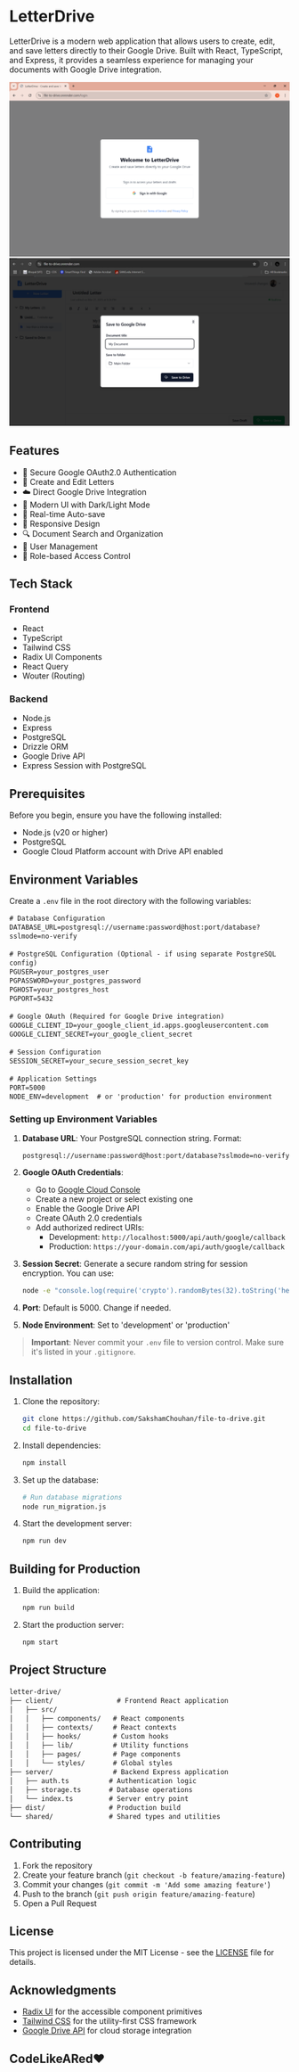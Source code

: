 # LetterDrive

LetterDrive is a modern web application that allows users to create, edit, and save letters directly to their Google Drive. Built with React, TypeScript, and Express, it provides a seamless experience for managing your documents with Google Drive integration.

![LetterDrive Screenshot](/images/LandingPage.png)
![LetterDrive Screenshot](/images/saveto.png)

## Features

- 🔐 Secure Google OAuth2.0 Authentication
- 📝 Create and Edit Letters
- ☁️ Direct Google Drive Integration
- 🎨 Modern UI with Dark/Light Mode
- 🔄 Real-time Auto-save
- 📱 Responsive Design
- 🔍 Document Search and Organization
- 👥 User Management
- 🎯 Role-based Access Control

## Tech Stack

### Frontend
- React
- TypeScript
- Tailwind CSS
- Radix UI Components
- React Query
- Wouter (Routing)

### Backend
- Node.js
- Express
- PostgreSQL
- Drizzle ORM
- Google Drive API
- Express Session with PostgreSQL

## Prerequisites

Before you begin, ensure you have the following installed:
- Node.js (v20 or higher)
- PostgreSQL
- Google Cloud Platform account with Drive API enabled

## Environment Variables

Create a `.env` file in the root directory with the following variables:

```env
# Database Configuration
DATABASE_URL=postgresql://username:password@host:port/database?sslmode=no-verify

# PostgreSQL Configuration (Optional - if using separate PostgreSQL config)
PGUSER=your_postgres_user
PGPASSWORD=your_postgres_password
PGHOST=your_postgres_host
PGPORT=5432

# Google OAuth (Required for Google Drive integration)
GOOGLE_CLIENT_ID=your_google_client_id.apps.googleusercontent.com
GOOGLE_CLIENT_SECRET=your_google_client_secret

# Session Configuration
SESSION_SECRET=your_secure_session_secret_key

# Application Settings
PORT=5000
NODE_ENV=development  # or 'production' for production environment
```

### Setting up Environment Variables

1. **Database URL**: Your PostgreSQL connection string. Format:
   ```
   postgresql://username:password@host:port/database?sslmode=no-verify
   ```

2. **Google OAuth Credentials**:
   - Go to [Google Cloud Console](https://console.cloud.google.com/)
   - Create a new project or select existing one
   - Enable the Google Drive API
   - Create OAuth 2.0 credentials
   - Add authorized redirect URIs:
     - Development: `http://localhost:5000/api/auth/google/callback`
     - Production: `https://your-domain.com/api/auth/google/callback`

3. **Session Secret**: Generate a secure random string for session encryption. You can use:
   ```bash
   node -e "console.log(require('crypto').randomBytes(32).toString('hex'))"
   ```

4. **Port**: Default is 5000. Change if needed.

5. **Node Environment**: Set to 'development' or 'production'

> **Important**: Never commit your `.env` file to version control. Make sure it's listed in your `.gitignore`.

## Installation

1. Clone the repository:
   ```bash
   git clone https://github.com/SakshamChouhan/file-to-drive.git
   cd file-to-drive
   ```

2. Install dependencies:
   ```bash
   npm install
   ```

3. Set up the database:
   ```bash
   # Run database migrations
   node run_migration.js
   ```

4. Start the development server:
   ```bash
   npm run dev
   ```

## Building for Production

1. Build the application:
   ```bash
   npm run build
   ```

2. Start the production server:
   ```bash
   npm start
   ```

## Project Structure

```
letter-drive/
├── client/                # Frontend React application
│   ├── src/
│   │   ├── components/   # React components
│   │   ├── contexts/     # React contexts
│   │   ├── hooks/        # Custom hooks
│   │   ├── lib/          # Utility functions
│   │   ├── pages/        # Page components
│   │   └── styles/       # Global styles
├── server/               # Backend Express application
│   ├── auth.ts          # Authentication logic
│   ├── storage.ts       # Database operations
│   └── index.ts         # Server entry point
├── dist/                # Production build
└── shared/              # Shared types and utilities
```

## Contributing

1. Fork the repository
2. Create your feature branch (`git checkout -b feature/amazing-feature`)
3. Commit your changes (`git commit -m 'Add some amazing feature'`)
4. Push to the branch (`git push origin feature/amazing-feature`)
5. Open a Pull Request

## License

This project is licensed under the MIT License - see the [LICENSE](LICENSE) file for details.

## Acknowledgments

- [Radix UI](https://www.radix-ui.com/) for the accessible component primitives
- [Tailwind CSS](https://tailwindcss.com/) for the utility-first CSS framework
- [Google Drive API](https://developers.google.com/drive) for cloud storage integration

## CodeLikeARed❤️

